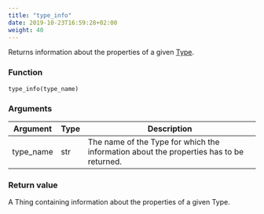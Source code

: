 ```yaml
---
title: "type_info"
date: 2019-10-23T16:59:28+02:00
weight: 40
---
```


Returns information about the properties of a given [Type](../../data-types/Type).

### Function

`type_info(type_name)`

### Arguments

Argument | Type | Description
-------- | ---- | -----------
type_name | str | The name of the Type for which the information about the properties has to be returned.

### Return value

A Thing containing information about the properties of a given Type.
